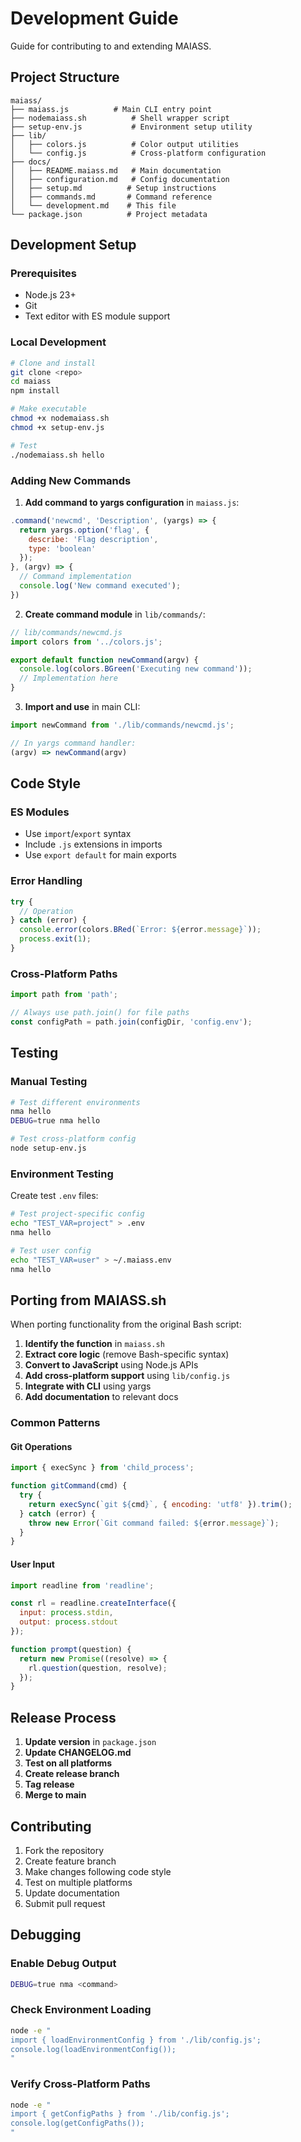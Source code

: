 # Development Guide

Guide for contributing to and extending MAIASS.

## Project Structure

```
maiass/
├── maiass.js          # Main CLI entry point
├── nodemaiass.sh          # Shell wrapper script
├── setup-env.js           # Environment setup utility
├── lib/
│   ├── colors.js          # Color output utilities
│   └── config.js          # Cross-platform configuration
├── docs/
│   ├── README.maiass.md   # Main documentation
│   ├── configuration.md   # Config documentation
│   ├── setup.md          # Setup instructions
│   ├── commands.md       # Command reference
│   └── development.md    # This file
└── package.json          # Project metadata
```

## Development Setup

### Prerequisites
- Node.js 23+
- Git
- Text editor with ES module support

### Local Development

```bash
# Clone and install
git clone <repo>
cd maiass
npm install

# Make executable
chmod +x nodemaiass.sh
chmod +x setup-env.js

# Test
./nodemaiass.sh hello
```

### Adding New Commands

1. **Add command to yargs configuration** in `maiass.js`:

```javascript
.command('newcmd', 'Description', (yargs) => {
  return yargs.option('flag', {
    describe: 'Flag description',
    type: 'boolean'
  });
}, (argv) => {
  // Command implementation
  console.log('New command executed');
})
```

2. **Create command module** in `lib/commands/`:

```javascript
// lib/commands/newcmd.js
import colors from '../colors.js';

export default function newCommand(argv) {
  console.log(colors.BGreen('Executing new command'));
  // Implementation here
}
```

3. **Import and use** in main CLI:

```javascript
import newCommand from './lib/commands/newcmd.js';

// In yargs command handler:
(argv) => newCommand(argv)
```

## Code Style

### ES Modules
- Use `import`/`export` syntax
- Include `.js` extensions in imports
- Use `export default` for main exports

### Error Handling
```javascript
try {
  // Operation
} catch (error) {
  console.error(colors.BRed(`Error: ${error.message}`));
  process.exit(1);
}
```

### Cross-Platform Paths
```javascript
import path from 'path';

// Always use path.join() for file paths
const configPath = path.join(configDir, 'config.env');
```

## Testing

### Manual Testing
```bash
# Test different environments
nma hello
DEBUG=true nma hello

# Test cross-platform config
node setup-env.js
```

### Environment Testing
Create test `.env` files:

```bash
# Test project-specific config
echo "TEST_VAR=project" > .env
nma hello

# Test user config
echo "TEST_VAR=user" > ~/.maiass.env
nma hello
```

## Porting from MAIASS.sh

When porting functionality from the original Bash script:

1. **Identify the function** in `maiass.sh`
2. **Extract core logic** (remove Bash-specific syntax)
3. **Convert to JavaScript** using Node.js APIs
4. **Add cross-platform support** using `lib/config.js`
5. **Integrate with CLI** using yargs
6. **Add documentation** to relevant docs

### Common Patterns

#### Git Operations
```javascript
import { execSync } from 'child_process';

function gitCommand(cmd) {
  try {
    return execSync(`git ${cmd}`, { encoding: 'utf8' }).trim();
  } catch (error) {
    throw new Error(`Git command failed: ${error.message}`);
  }
}
```

#### User Input
```javascript
import readline from 'readline';

const rl = readline.createInterface({
  input: process.stdin,
  output: process.stdout
});

function prompt(question) {
  return new Promise((resolve) => {
    rl.question(question, resolve);
  });
}
```

## Release Process

1. **Update version** in `package.json`
2. **Update CHANGELOG.md**
3. **Test on all platforms**
4. **Create release branch**
5. **Tag release**
6. **Merge to main**

## Contributing

1. Fork the repository
2. Create feature branch
3. Make changes following code style
4. Test on multiple platforms
5. Update documentation
6. Submit pull request

## Debugging

### Enable Debug Output
```bash
DEBUG=true nma <command>
```

### Check Environment Loading
```bash
node -e "
import { loadEnvironmentConfig } from './lib/config.js';
console.log(loadEnvironmentConfig());
"
```

### Verify Cross-Platform Paths
```bash
node -e "
import { getConfigPaths } from './lib/config.js';
console.log(getConfigPaths());
"
```
